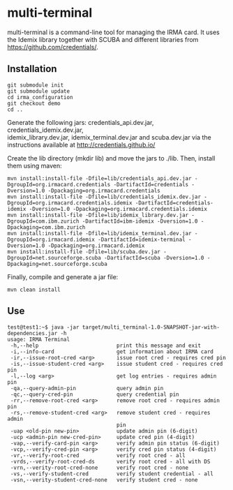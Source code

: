 multi-terminal
==============

multi-terminal is a command-line tool for managing the IRMA 
card. It uses the Idemix library together with SCUBA and different libraries
from https://github.com/credentials/.

## Installation
```
git submodule init
git submodule update
cd irma_configuration
git checkout demo
cd ..
```
Generate the following jars: credentials_api.dev.jar, credentials_idemix.dev.jar,  
idemix_library.dev.jar, idemix_terminal.dev.jar and scuba.dev.jar
via the instructions available at http://credentials.github.io/

Create the lib directory (mkdir lib) and move the jars to ./lib. Then, install them using maven:
```
mvn install:install-file -Dfile=lib/credentials_api.dev.jar -DgroupId=org.irmacard.credentials -DartifactId=credentials -Dversion=1.0 -Dpackaging=org.irmacard.credentials
mvn install:install-file -Dfile=lib/credentials_idemix.dev.jar -DgroupId=org.irmacard.credentials.idemix -DartifactId=credentials-idemix -Dversion=1.0 -Dpackaging=org.irmacard.credentials.idemix
mvn install:install-file -Dfile=lib/idemix_library.dev.jar -DgroupId=com.ibm.zurich -DartifactId=ibm-idemix -Dversion=1.0 -Dpackaging=com.ibm.zurich
mvn install:install-file -Dfile=lib/idemix_terminal.dev.jar -DgroupId=org.irmacard.idemix -DartifactId=idemix-terminal -Dversion=1.0 -Dpackaging=org.irmacard.idemix
mvn install:install-file -Dfile=lib/scuba.dev.jar -DgroupId=net.sourceforge.scuba -DartifactId=scuba -Dversion=1.0 -Dpackaging=net.sourceforge.scuba
```
Finally, compile and generate a jar file:
```
mvn clean install
```
## Use
```
test@test1:~$ java -jar target/multi_terminal-1.0-SNAPSHOT-jar-with-dependencies.jar -h
usage: IRMA Terminal
 -h,--help                         print this message and exit
 -i,--info-card                    get information about IRMA card
 -ir,--issue-root-cred <arg>       issue root cred - requires cred pin
 -is,--issue-student-cred <arg>    issue student cred - requires cred pin
 -l,--log <arg>                    get log entries - requires admin pin
 -qa,--query-admin-pin             query admin pin
 -qc,--query-cred-pin              query credential pin
 -rr,--remove-root-cred <arg>      remove root cred - requires admin pin
 -rs,--remove-student-cred <arg>   remove student cred - requires admin
                                   pin
 -uap <old-pin new-pin>            update admin pin (6-digit)
 -ucp <admin-pin new-cred-pin>     update cred pin (4-digit)
 -vap,--verify-card-pin <arg>      verify admin pin status (6-digit)
 -vcp,--verify-cred-pin <arg>      verify cred pin status (4-digit)
 -vr,--verify-root-cred            verify root cred - all
 -vrds,--verify-root-cred-ds       verify root cred - all with DS
 -vrn,--verity-root-cred-none      verify root cred - none
 -vs,--verify-student-cred         verify student credential - all
 -vsn,--verity-student-cred-none   verify student cred - none
```
